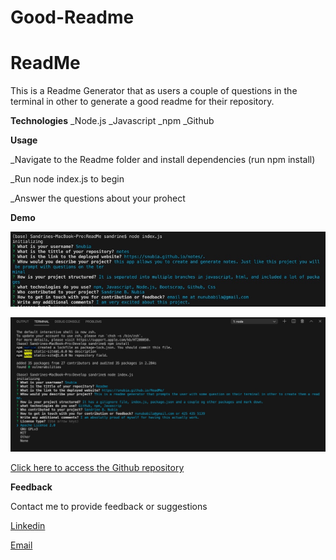 # Good-Readme
# ReadMe
This is a Readme Generator that as users a couple of questions in the terminal in other to generate a good readme for their repository.


**Technologies**
_Node.js
_Javascript
_npm
_Github


**Usage**

_Navigate to the Readme folder and install dependencies (run npm install)

_Run node index.js to begin

_Answer the questions about your prohect

**Demo**

![Questions asked in the terminal to generate the readme](demo.jpeg)


![Questions asked in the terminal to generate the readme](dem.jpeg)


[Click here to access the Github repository](https://github.com/Snubia/ReadMe.git)




**Feedback**

Contact me to provide feedback or suggestions 

[Linkedin](https://www.linkedin.com/in/sandrine-nubia-975aa2172/)


[Email](nunubabila@gmail.com)




